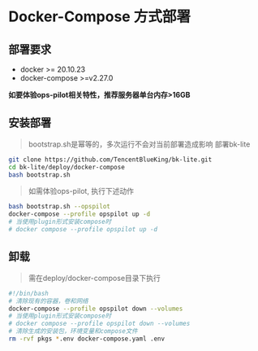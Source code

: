 # Docker-Compose 方式部署

## 部署要求


* docker >= 20.10.23
* docker-compose >=v2.27.0 

**如要体验ops-pilot相关特性，推荐服务器单台内存>16GB**

## 安装部署

> bootstrap.sh是幂等的，多次运行不会对当前部署造成影响
> 部署bk-lite
```bash
git clone https://github.com/TencentBlueKing/bk-lite.git
cd bk-lite/deploy/docker-compose
bash bootstrap.sh
```

> 如需体验ops-pilot, 执行下述动作
```bash
bash bootstrap.sh --opspilot
docker-compose --profile opspilot up -d
# 当使用plugin形式安装compose时
# docker compose --profile opspilot up -d
```

## 卸载
> 需在deploy/docker-compose目录下执行

```bash
#!/bin/bash
# 清除现有的容器，卷和网络
docker-compose --profile opspilot down --volumes
# 当使用plugin形式安装compose时
# docker compose --profile opspilot down --volumes
# 清除生成的安装包，环境变量和compose文件
rm -rvf pkgs *.env docker-compose.yaml .env
```

